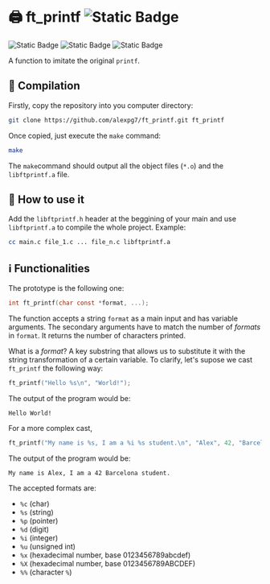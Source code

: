 # :printer: ft_printf ![Static Badge](https://img.shields.io/badge/Barcelona-black?style=for-the-badge&logo=42&logoColor=%23FFFFFF)
![Static Badge](https://img.shields.io/badge/C-grey?style=flat)
![Static Badge](https://img.shields.io/badge/Makefile-green?style=flat)
![Static Badge](https://img.shields.io/badge/status-completed-green?style=flat)

A function to imitate the original `printf`.

## :hammer: Compilation
Firstly, copy the repository into you computer directory:

```bash
git clone https://github.com/alexpg7/ft_printf.git ft_printf 
```

Once copied, just execute the `make` command:

```bash
make
```

The `make`command should output all the object files (`*.o`) and the `libftprintf.a` file.

## :book: How to use it

Add the `libftprintf.h` header at the beggining of your main and use `libftprintf.a` to compile the whole project. Example:

```bash
cc main.c file_1.c ... file_n.c libftprintf.a
```

## :information_source: Functionalities

The prototype is the following one:

```C
int	ft_printf(char const *format, ...);
```

The function accepts a string `format` as a main input and has variable arguments. The secondary arguments have to match the number of _formats_ in `format`. It returns the number of characters printed.

What is a _format_? A key substring that allows us to substitute it with the string transformation of a certain variable. To clarify, let's supose we cast `ft_printf` the following way:

```C
ft_printf("Hello %s\n", "World!");
```

The output of the program would be:

```console
Hello World!
```

For a more complex cast, 

```C
ft_printf("My name is %s, I am a %i %s student.\n", "Alex", 42, "Barcelona");
```

The output of the program would be:

```console
My name is Alex, I am a 42 Barcelona student.
```

The accepted formats are:

* ``%c`` (char)
* ``%s`` (string)
* ``%p`` (pointer)
* ``%d`` (digit)
* ``%i`` (integer)
* ``%u`` (unsigned int)
* ``%x`` (hexadecimal number, base 0123456789abcdef)
* ``%X`` (hexadecimal number, base 0123456789ABCDEF)
* ``%%`` (character `%`)
